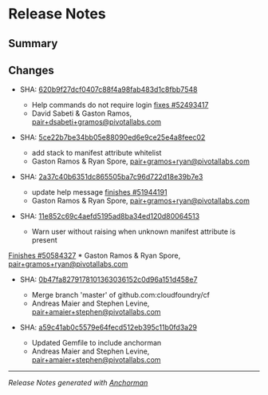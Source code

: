 # Release Notes

## Summary

## Changes

* SHA: [620b9f27dcf0407c88f4a98fab483d1c8fbb7548](git@github.com:cloudfoundry/cf/commit/620b9f27dcf0407c88f4a98fab483d1c8fbb7548)
    * Help commands do not require login [fixes #52493417](http://www.pivotaltracker.com/story/52493417)
    * David Sabeti & Gaston Ramos, pair+dsabeti+gramos@pivotallabs.com


* SHA: [5ce22b7be34bb05e88090ed6e9ce25e4a8feec02](git@github.com:cloudfoundry/cf/commit/5ce22b7be34bb05e88090ed6e9ce25e4a8feec02)
    * add stack to manifest attribute whitelist
    * Gaston Ramos & Ryan Spore, pair+gramos+ryan@pivotallabs.com


* SHA: [2a37c40b6351dc865505ba7c96d722d18e39b7e3](git@github.com:cloudfoundry/cf/commit/2a37c40b6351dc865505ba7c96d722d18e39b7e3)
    * update help message [finishes #51944191](http://www.pivotaltracker.com/story/51944191)
    * Gaston Ramos & Ryan Spore, pair+gramos+ryan@pivotallabs.com


* SHA: [11e852c69c4aefd5195ad8ba34ed120d80064513](git@github.com:cloudfoundry/cf/commit/11e852c69c4aefd5195ad8ba34ed120d80064513)
    * Warn user without raising when unknown manifest attribute is present

[Finishes #50584327](http://www.pivotaltracker.com/story/50584327)
    * Gaston Ramos & Ryan Spore, pair+gramos+ryan@pivotallabs.com


* SHA: [0b47fa8279178101363036152c0d96a151d458e7](git@github.com:cloudfoundry/cf/commit/0b47fa8279178101363036152c0d96a151d458e7)
    * Merge branch 'master' of github.com:cloudfoundry/cf
    * Andreas Maier and Stephen Levine, pair+amaier+stephen@pivotallabs.com


* SHA: [a59c41ab0c5579e64fecd512eb395c11b0fd3a29](git@github.com:cloudfoundry/cf/commit/a59c41ab0c5579e64fecd512eb395c11b0fd3a29)
    * Updated Gemfile to include anchorman
    * Andreas Maier and Stephen Levine, pair+amaier+stephen@pivotallabs.com


------

_Release Notes generated with [Anchorman](http://github.com/infews/anchorman)_